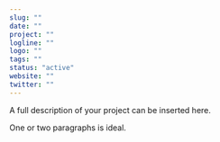 ```yaml
---
slug: ""
date: ""
project: ""
logline: ""
logo: ""
tags: ""
status: "active"
website: ""
twitter: ""
---
```


A full description of your project can be inserted here.

One or two paragraphs is ideal.
